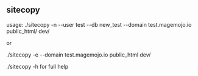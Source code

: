 ## sitecopy
usage: ./sitecopy -n --user test --db new_test --domain test.magemojo.io public_html/ dev/

or

./sitecopy -e --domain test.magemojo.io public_html dev/

./sitecopy -h for full help
